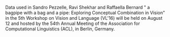 Data used in Sandro Pezzelle, Ravi Shekhar and Raffaella Bernard " a bagpipe with a bag and a pipe: Exploring Conceptual Combination in Vision" in the 5th Workshop on Vision and Language (VL'16) will be held on August 12 and hosted by the 54th Annual Meeting of the Association for Computational Linguistics (ACL), in Berlin, Germany. 
